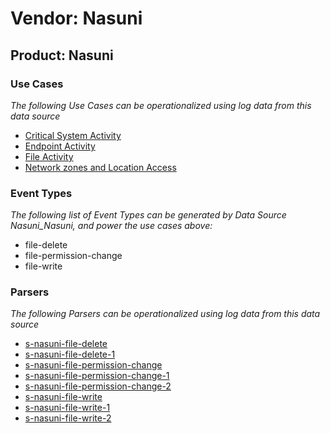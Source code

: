 Vendor: Nasuni
==============
Product: Nasuni
---------------

### Use Cases

_The following Use Cases can be operationalized using log data from this data source_

* [Critical System Activity](../UseCases/usecase_critical_system_activity.md)
* [Endpoint Activity](../UseCases/usecase_endpoint_activity.md)
* [File Activity](../UseCases/usecase_file_activity.md)
* [Network zones and Location Access](../UseCases/usecase_network_zones_and_location_access.md)


### Event Types

_The following list of Event Types can be generated by Data Source Nasuni_Nasuni, and power the use cases above:_

- file-delete
- file-permission-change
- file-write


### Parsers

_The following Parsers can be operationalized using log data from this data source_

* [s-nasuni-file-delete](../Parsers/parserContent_s-nasuni-file-delete.md)
* [s-nasuni-file-delete-1](../Parsers/parserContent_s-nasuni-file-delete-1.md)
* [s-nasuni-file-permission-change](../Parsers/parserContent_s-nasuni-file-permission-change.md)
* [s-nasuni-file-permission-change-1](../Parsers/parserContent_s-nasuni-file-permission-change-1.md)
* [s-nasuni-file-permission-change-2](../Parsers/parserContent_s-nasuni-file-permission-change-2.md)
* [s-nasuni-file-write](../Parsers/parserContent_s-nasuni-file-write.md)
* [s-nasuni-file-write-1](../Parsers/parserContent_s-nasuni-file-write-1.md)
* [s-nasuni-file-write-2](../Parsers/parserContent_s-nasuni-file-write-2.md)
